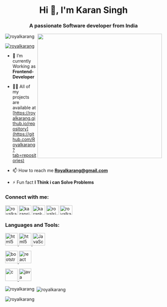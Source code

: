 <h1 align="center"> Hi 👋, I'm Karan Singh </h1>
<h3 align="center">A passionate Software developer from India</h3>
<img align="right" width="400" src="https://i.giphy.com/media/qgQUggAC3Pfv687qPC/giphy.webp" alt="">

<p align="left"> <img src="https://komarev.com/ghpvc/?username=royalkarang&label=Profile%20views&color=0e75b6&style=flat" alt="royalkarang" /> </p>

<p align="left"> <a href="https://twitter.com/royalkarang" target="blank"><img src="https://img.shields.io/twitter/follow/royalkarang?logo=twitter&style=for-the-badge" alt="royalkarang" /></a> </p>

- 🌱 I’m currently Working as  **Frontend-Developer**

- 👨‍💻 All of my projects are available at [https://royalkarang.github.io/repository](https://github.com/Royalkarang?tab=repositories)

- 📫 How to reach me **Royalkarang@gmail.com**

- ⚡ Fun fact **I Think i can Solve Problems**

<h3 align="left">Connect with me:</h3>
<p align="left">
<a href="https://twitter.com/royalkarang" target="blank"><img align="center" src="https://encrypted-tbn0.gstatic.com/images?q=tbn:ANd9GcS0IJVDdxX2gc2vMkTw1xWDQyzkjhTQqX28SlyiSE3q_8H0dLo&s" alt="royalkarang" height="30" width="40" /></a>
<a href="https://linkedin.com/in/karansingh0948" target="blank"><img align="center" src="https://www.freepnglogos.com/uploads/linkedin-in-logo-png-1.png" alt="karansingh0948" height="30" width="40" /></a>
<a href="https://fb.com/karanksingh11/" target="blank"><img align="center" src="https://www.freepnglogos.com/uploads/facebook-icons/facebook-icon-basic-round-social-iconset-icons-4.png" alt="karanksingh11/" height="30" width="40" /></a>
<a href="https://instagram.com/royalsingh0948" target="blank"><img align="center" src="https://www.freepnglogos.com/uploads/logo-ig-png/logo-ig-png-instagram-logo-camel-productions-website-25.png" alt="royalsingh0948" height="30" width="40" /></a>
<a href="https://www.leetcode.com/royalkaransingh" target="blank"><img align="center" src="https://cdn.iconscout.com/icon/free/png-256/free-leetcode-3521542-2944960.png" alt="royalkaransingh" height="30" width="40" /></a>
</p>

<h3 align="left">Languages and Tools:</h3>
<a href="https://www.w3.org/html/" target="_blank" rel="noreferrer"> <img src="https://upload.wikimedia.org/wikipedia/commons/thumb/6/61/HTML5_logo_and_wordmark.svg/2048px-HTML5_logo_and_wordmark.svg.png" alt="html5" width="40" height="40"/> </a> <a href="https://www.w3.org/css/" target="_blank" rel="noreferrer"> <img src="https://upload.wikimedia.org/wikipedia/commons/thumb/d/d5/CSS3_logo_and_wordmark.svg/1452px-CSS3_logo_and_wordmark.svg.png" alt="html5" width="40" height="40"/> </a> <a href="https://JavaScript.com" target="_blank" rel="noreferrer"> <img src="https://icon2.cleanpng.com/20180720/bv/kisspng-javascript-logo-html-clip-art-javascript-logo-5b5188b13c2314.0304322315320700652463.jpg" alt="JavaScript" width="40" height="40"/> </a> <p align="left"> <a href="https://getbootstrap.com" target="_blank" rel="noreferrer"> <img src="https://upload.wikimedia.org/wikipedia/commons/thumb/b/b2/Bootstrap_logo.svg/2560px-Bootstrap_logo.svg.png" alt="bootstrap" width="40" height="40"/> </a>    <a href="https://reactjs.org/" target="_blank" rel="noreferrer"> <img src="https://w7.pngwing.com/pngs/79/518/png-transparent-js-react-js-logo-react-react-native-logos-icon-thumbnail.png" alt="react" width="40" height="40"/> </a> </p> <a href="https://www.cprogramming.com/" target="_blank" rel="noreferrer"> <img src="https://encrypted-tbn0.gstatic.com/images?q=tbn:ANd9GcQ-V7iYakq_Aka5xzff4O2cIT114R0xgTMY7qcYw9Y&s" alt="c" width="40" height="40"/> </a>  <a href="https://www.java.com" target="_blank" rel="noreferrer"> <img src="https://p7.hiclipart.com/preview/405/878/407/java-runtime-environment-computer-icons-java-platform-standard-edition-java.jpg" alt="java" width="40" height="40"/> </a> 

<p><img align="left" src="https://github-readme-stats.vercel.app/api/top-langs?username=royalkarang&show_icons=true&locale=en&layout=compact" alt="royalkarang" /></p>

<p>&nbsp;<img align="center" src="https://github-readme-stats.vercel.app/api?username=royalkarang&show_icons=true&locale=en" alt="royalkarang" /></p>

<p><img align="center" src="https://github-readme-streak-stats.herokuapp.com/?user=royalkarang&" alt="royalkarang" /></p>
